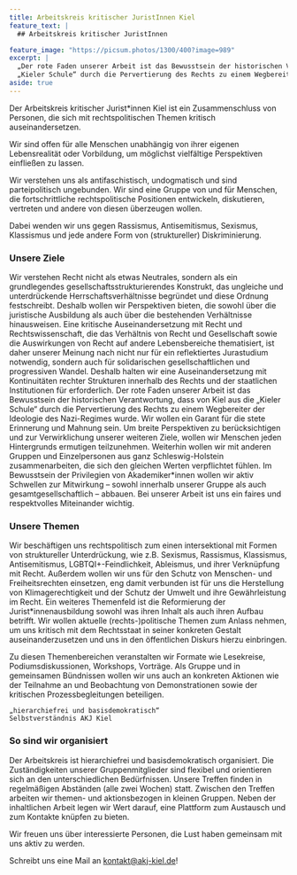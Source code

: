 ```yaml
---
title: Arbeitskreis kritischer JuristInnen Kiel
feature_text: |
  ## Arbeitskreis kritischer JuristInnen

feature_image: "https://picsum.photos/1300/400?image=989"
excerpt: |
  „Der rote Faden unserer Arbeit ist das Bewusstsein der historischen Verantwortung, dass von Kiel aus die 
  „Kieler Schule“ durch die Pervertierung des Rechts zu einem Wegbereiter der Ideologie des Nazi-Regimes wurde.“
aside: true
---
```


Der Arbeitskreis kritischer Jurist*innen Kiel ist ein Zusammenschluss von Personen, die sich mit rechtspolitischen 
Themen kritisch auseinandersetzen.

Wir sind offen für alle Menschen unabhängig von ihrer eigenen Lebensrealität oder Vorbildung, um möglichst vielfältige 
Perspektiven einfließen zu lassen.

Wir verstehen uns als antifaschistisch, undogmatisch und sind parteipolitisch ungebunden. Wir sind eine Gruppe von und 
für Menschen, die fortschrittliche rechtspolitische Positionen entwickeln, diskutieren, vertreten und andere von diesen 
überzeugen wollen.

Dabei wenden wir uns gegen Rassismus, Antisemitismus, Sexismus, Klassismus und jede andere Form von (struktureller) 
Diskriminierung.

### Unsere Ziele

Wir verstehen Recht nicht als etwas Neutrales, sondern als ein grundlegendes gesellschaftsstrukturierendes Konstrukt, 
das ungleiche und unterdrückende Herrschaftsverhältnisse begründet und diese Ordnung festschreibt. 
Deshalb wollen wir Perspektiven bieten, die sowohl über die juristische Ausbildung als auch über die bestehenden 
Verhältnisse hinausweisen. Eine kritische Auseinandersetzung mit Recht und Rechtswissenschaft, die das Verhältnis von 
Recht und Gesellschaft sowie die Auswirkungen von Recht auf andere Lebensbereiche thematisiert, ist daher unserer 
Meinung nach nicht nur für ein reflektiertes Jurastudium notwendig, sondern auch für solidarischen gesellschaftlichen 
und progressiven Wandel. Deshalb halten wir eine Auseinandersetzung mit Kontinuitäten rechter Strukturen innerhalb des 
Rechts und der staatlichen Institutionen für erforderlich. Der rote Faden unserer Arbeit ist das Bewusstsein der 
historischen Verantwortung, dass von Kiel aus die „Kieler Schule“ durch die Pervertierung des Rechts zu einem 
Wegbereiter der Ideologie des Nazi-Regimes wurde. Wir wollen ein Garant für die stete Erinnerung und Mahnung sein. 
Um breite Perspektiven zu berücksichtigen und zur Verwirklichung unserer weiteren Ziele, wollen wir Menschen jeden 
Hintergrunds ermutigen teilzunehmen. Weiterhin wollen wir mit anderen Gruppen und Einzelpersonen aus ganz 
Schleswig-Holstein zusammenarbeiten, die sich den gleichen Werten verpflichtet fühlen. 
Im Bewusstsein der Privilegien von Akademiker*innen wollen wir aktiv Schwellen zur Mitwirkung – sowohl innerhalb 
unserer Gruppe als auch gesamtgesellschaftlich – abbauen. Bei unserer Arbeit ist uns ein faires und respektvolles 
Miteinander wichtig.

### Unsere Themen

Wir beschäftigen uns rechtspolitisch zum einen intersektional mit Formen von struktureller Unterdrückung, wie z.B. 
Sexismus, Rassismus, Klassismus, Antisemitismus, LGBTQI+-Feindlichkeit, Ableismus, und ihrer Verknüpfung mit Recht. 
Außerdem wollen wir uns für den Schutz von Menschen- und Freiheitsrechten einsetzen, eng damit verbunden ist für uns 
die Herstellung von Klimagerechtigkeit und der Schutz der Umwelt und ihre Gewährleistung im Recht. 
Ein weiteres Themenfeld ist die Reformierung der Jurist*innenausbildung sowohl was ihren Inhalt als auch ihren 
Aufbau betrifft. Wir wollen aktuelle (rechts-)politische Themen zum Anlass nehmen, um uns kritisch mit dem Rechtsstaat 
in seiner konkreten Gestalt auseinanderzusetzen und uns in den öffentlichen Diskurs hierzu einbringen.

Zu diesen Themenbereichen veranstalten wir Formate wie Lesekreise, Podiumsdiskussionen, Workshops, Vorträge. 
Als Gruppe und in gemeinsamen Bündnissen wollen wir uns auch an konkreten Aktionen wie der Teilnahme an und Beobachtung 
von Demonstrationen sowie der kritischen Prozessbegleitungen beteiligen.

    „hierarchiefrei und basisdemokratisch“
    Selbstverständnis AKJ Kiel

### So sind wir organisiert

Der Arbeitskreis ist hierarchiefrei und basisdemokratisch organisiert. Die Zuständigkeiten unserer Gruppenmitglieder sind flexibel und orientieren sich an den unterschiedlichen Bedürfnissen. Unsere Treffen finden in regelmäßigen Abständen (alle zwei Wochen) statt. Zwischen den Treffen arbeiten wir themen- und aktionsbezogen in kleinen Gruppen. Neben der inhaltlichen Arbeit legen wir Wert darauf, eine Plattform zum Austausch und zum Kontakte knüpfen zu bieten.

Wir freuen uns über interessierte Personen, die Lust haben gemeinsam mit uns aktiv zu werden.

Schreibt uns eine Mail an [kontakt@akj-kiel.de](mailto:kontakt@akj-kiel.de)!
